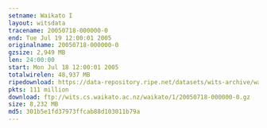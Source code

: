 ```yaml
---
setname: Waikato I
layout: witsdata
tracename: 20050718-000000-0
end: Tue Jul 19 12:00:01 2005
originalname: 20050718-000000-0
gzsize: 2,949 MB
len: 24:00:00
start: Mon Jul 18 12:00:01 2005
totalwirelen: 48,937 MB
ripedownload: https://data-repository.ripe.net/datasets/wits-archive/waikato/1/20050718-000000-0.gz
pkts: 111 million
download: ftp://wits.cs.waikato.ac.nz/waikato/1/20050718-000000-0.gz
size: 8,232 MB
md5: 301b5e1fd37973ffcab88d103011b79a
---
```

